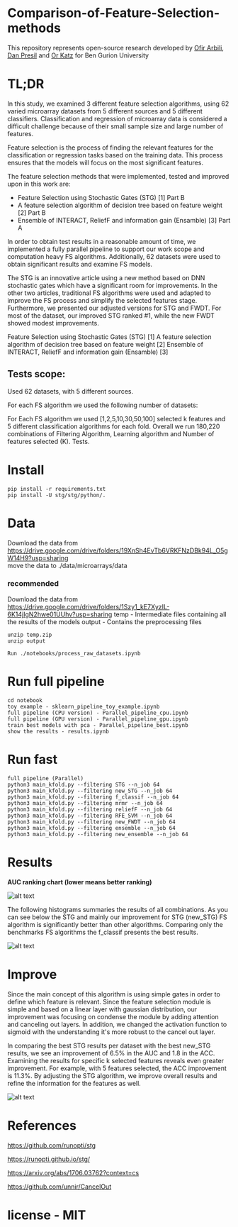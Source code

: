 # Comparison-of-Feature-Selection-methods
This repository represents open-source research developed by [Ofir Arbili](https://www.linkedin.com/in/ofir-arbili-82375179/?originalSubdomain=il/), [Dan Presil](https://www.linkedin.com/in/dan-presil-674514152/) and [Or Katz](https://www.linkedin.com/in/or-katz-9ba885114/) for  Ben Gurion University

# TL;DR

In this study, we examined 3 different feature selection algorithms, using 62 varied microarray datasets from 5 different sources and 5 different classifiers. Classification and regression of microarray data is considered a difficult challenge because of their small sample size and large number of features. 

Feature selection is the process of finding the relevant features for the classification or regression tasks based on the training data. This process ensures that the models will focus on the most significant features.

The feature selection methods that were implemented, tested and improved upon in this work are:
- Feature Selection using Stochastic Gates (STG) [1]				Part B
- A feature selection algorithm of decision tree based on feature weight [2]		Part B
- Ensemble of INTERACT, ReliefF and information gain (Ensamble) [3]		Part A

In order to obtain test results in a reasonable amount of time, we implemented a fully parallel pipeline to support our work scope and computation heavy FS algorithms. Additionally, 62 datasets were used to obtain significant results and examine FS models.

The STG is an innovative article using a new method based on DNN stochastic gates which have a significant room for improvements. In the other two articles, traditional FS algorithms were used and adapted to improve the FS process and simplify the selected features stage. Furthermore, we presented our adjusted versions for STG and FWDT. For most of the dataset, our improved STG ranked #1, while the new FWDT showed modest improvements.

Feature Selection using Stochastic Gates (STG) [1] 
A feature selection algorithm of decision tree based on feature weight [2]
Ensemble of INTERACT, ReliefF and information gain (Ensamble) [3]


## Tests scope:
Used 62 datasets, with 5 different sources.

For each FS algorithm we used the following number of datasets:

For Each FS algorithm we used [1,2,5,10,30,50,100] selected k features and 5 different classification algorithms for each fold. Overall we run 180,220 combinations of  Filtering Algorithm, Learning algorithm and Number of features selected (K). Tests. 



# Install
```
pip install -r requirements.txt
pip install -U stg/stg/python/.
```
# Data
Download the data from https://drive.google.com/drive/folders/19XnSh4EvTb6VRKFNzDBk94L_O5gW14H9?usp=sharing \
move the data to ./data/microarrays/data
### recommended
Download the data from https://drive.google.com/drive/folders/1Szy1_kE7XyzIL-6K14jIgN2hwe01UUhv?usp=sharing
temp - Intermediate files containing all the results of the models
output - Contains the preprocessing files
```
unzip temp.zip
unzip output
```

```
Run ./notebooks/process_raw_datasets.ipynb
```
# Run full pipeline
```
cd notebook
toy example - sklearn_pipeline_toy_example.ipynb
full pipeline (CPU version) - Parallel_pipeline_cpu.ipynb
full pipeline (GPU version) - Parallel_pipeline_gpu.ipynb
train best models with pca - Parallel_pipeline_best.ipynb
show the results - results.ipynb
```
# Run fast

```
full pipeline (Parallel) 
python3 main_kfold.py --filtering STG --n_job 64  
python3 main_kfold.py --filtering new_STG --n_job 64
python3 main_kfold.py --filtering f_classif --n_job 64
python3 main_kfold.py --filtering mrmr --n_job 64
python3 main_kfold.py --filtering reliefF --n_job 64
python3 main_kfold.py --filtering RFE_SVM --n_job 64
python3 main_kfold.py --filtering new_FWDT --n_job 64
python3 main_kfold.py --filtering ensemble --n_job 64
python3 main_kfold.py --filtering new_ensemble --n_job 64
```

# Results
**AUC ranking chart (lower means better ranking)**

![alt text](https://github.com/OrKatz7/Comparison-of-Feature-Selection-methods/blob/main/docs/raniking.png)

The following histograms summaries the results of all combinations.
As you can see below the STG and mainly our improvement for STG (new_STG) FS algorithm is significantly better than other algorithms. Comparing only the benchmarks FS algorithms the f_classif presents the best results.

![alt text](https://github.com/OrKatz7/Comparison-of-Feature-Selection-methods/blob/main/docs/best.png)

# Improve
Since the main concept of this algorithm is using simple gates in order to define which feature is relevant. Since the feature selection module is simple and based on a linear layer with gaussian distribution, our improvement was focusing on condense the module by adding attention and canceling out layers. In addition, we changed the activation function to sigmoid with the understanding it's more robust to the cancel out layer.

In comparing the best STG results per dataset with the best new_STG results, we see an improvement of 6.5% in the AUC and 1.8 in the ACC. Examining the results for specific k selected features reveals even greater improvement. For example, with 5 features selected, the ACC improvement is 11.3%. By adjusting the STG algorithm, we improve overall results and refine the information for the features as well.

![alt text](https://github.com/OrKatz7/Comparison-of-Feature-Selection-methods/blob/main/docs/improve.png)



# References

https://github.com/runopti/stg

https://runopti.github.io/stg/

https://arxiv.org/abs/1706.03762?context=cs

https://github.com/unnir/CancelOut


# license - MIT
